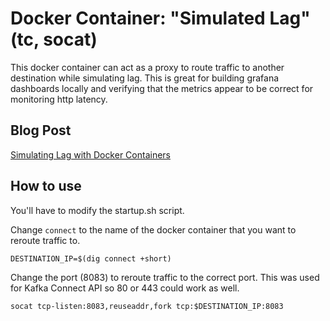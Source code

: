 # Docker Container: "Simulated Lag" (tc, socat)
This docker container can act as a proxy to route traffic to another destination while simulating lag. This is great for building grafana dashboards locally and verifying that the metrics appear to be correct for monitoring http latency.

## Blog Post
[Simulating Lag with Docker Containers](https://www.mrjamiebowman.com/devops/docker-devops/simulating-lag-with-docker-containers/)

## How to use
You'll have to modify the startup.sh script.

Change `connect` to the name of the docker container that you want to reroute traffic to.

`DESTINATION_IP=$(dig connect +short)`

Change the port (8083) to reroute traffic to the correct port. This was used for Kafka Connect API so 80 or 443 could work as well.

`socat tcp-listen:8083,reuseaddr,fork tcp:$DESTINATION_IP:8083`